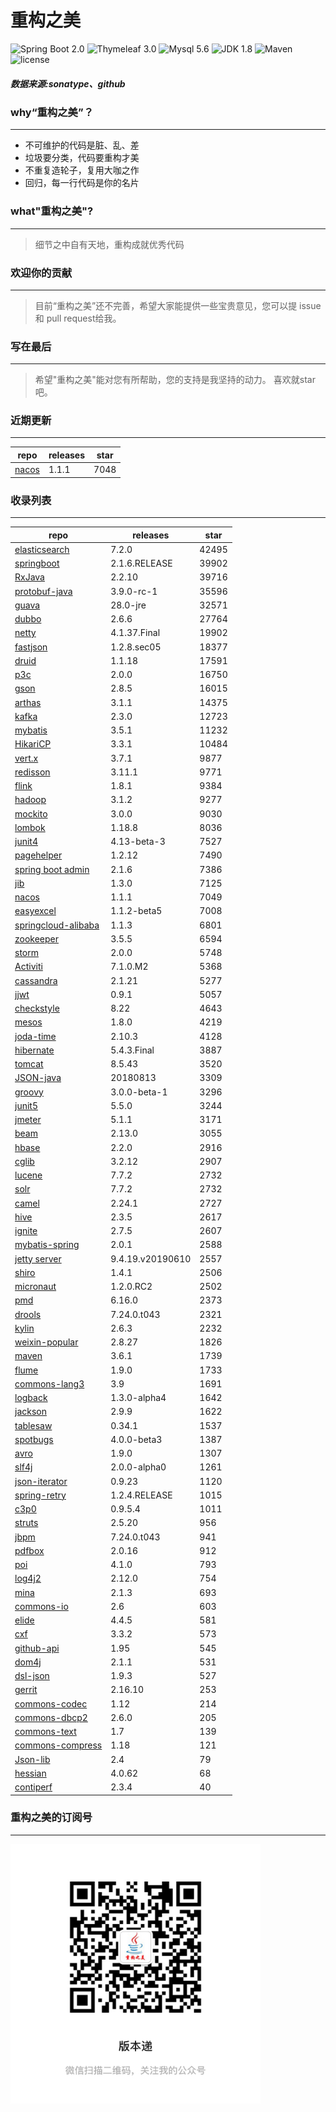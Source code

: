 # 重构之美
![Spring Boot 2.0](https://img.shields.io/badge/Spring%20Boot-2.0-brightgreen.svg)
![Thymeleaf 3.0](https://img.shields.io/badge/Thymeleaf-3.0-yellow.svg)
![Mysql 5.6](https://img.shields.io/badge/Mysql-5.6-blue.svg)
![JDK 1.8](https://img.shields.io/badge/JDK-1.8-brightgreen.svg)
![Maven](https://img.shields.io/badge/Maven-3.5.0-yellowgreen.svg)
![license](https://img.shields.io/badge/license-Apache%202-blue.svg)
##### 数据来源:sonatype、github

### why“重构之美”？
--- 
- 不可维护的代码是脏、乱、差
- 垃圾要分类，代码要重构才美
- 不重复造轮子，复用大咖之作
- 回归，每一行代码是你的名片


### what"重构之美"?
---
> 细节之中自有天地，重构成就优秀代码


### 欢迎你的贡献
---
> 目前“重构之美”还不完善，希望大家能提供一些宝贵意见，您可以提 issue 和 pull request给我。


### 写在最后
---
> 希望"重构之美"能对您有所帮助，您的支持是我坚持的动力。
> 喜欢就star吧。


### 近期更新
---
repo | releases | star
---|---|---
[nacos](https://github.com/alibaba/nacos) | 1.1.1 | 7048

### 收录列表
---
repo | releases | star
---|---|---
[elasticsearch](https://github.com/elastic/elasticsearch) | 7.2.0 | 42495 
[springboot](https://github.com/spring-projects/spring-boot) | 2.1.6.RELEASE | 39902 
[RxJava](https://github.com/ReactiveX/RxJava) | 2.2.10 | 39716 
[protobuf-java](https://github.com/protocolbuffers/protobuf) | 3.9.0-rc-1 | 35596 
[guava](https://github.com/google/guava) | 28.0-jre | 32571 
[dubbo](https://github.com/apache/incubator-dubbo) | 2.6.6 | 27764 
[netty](https://github.com/netty/netty) | 4.1.37.Final | 19902 
[fastjson](https://github.com/alibaba/fastjson) | 1.2.8.sec05 | 18377 
[druid](https://github.com/alibaba/druid) | 1.1.18 | 17591 
[p3c](https://github.com/alibaba/p3c) | 2.0.0 | 16750 
[gson](https://github.com/google/gson) | 2.8.5 | 16015 
[arthas](https://github.com/alibaba/arthas) | 3.1.1 | 14375 
[kafka](https://github.com/apache/kafka) | 2.3.0 | 12723 
[mybatis](https://github.com/mybatis/mybatis-3) | 3.5.1 | 11232 
[HikariCP](https://github.com/brettwooldridge/HikariCP) | 3.3.1 | 10484 
[vert.x](https://github.com/eclipse-vertx/vert.x) | 3.7.1 | 9877 
[redisson](https://github.com/redisson/redisson) | 3.11.1 | 9771 
[flink](https://github.com/apache/flink) | 1.8.1 | 9384 
[hadoop](https://github.com/apache/hadoop) | 3.1.2 | 9277 
[mockito](https://github.com/mockito/mockito) | 3.0.0 | 9030 
[lombok](https://github.com/rzwitserloot/lombok) | 1.18.8 | 8036 
[junit4](https://github.com/junit-team/junit4) | 4.13-beta-3 | 7527 
[pagehelper](https://github.com/pagehelper/Mybatis-PageHelper) | 1.2.12 | 7490 
[spring boot admin](https://github.com/codecentric/spring-boot-admin) | 2.1.6 | 7386 
[jib](https://github.com/GoogleContainerTools/jib) | 1.3.0 | 7125 
[nacos](https://github.com/alibaba/nacos) | 1.1.1 | 7049 
[easyexcel](https://github.com/alibaba/easyexcel) | 1.1.2-beta5 | 7008 
[springcloud-alibaba](https://github.com/spring-cloud-incubator/spring-cloud-alibaba) | 1.1.3 | 6801 
[zookeeper](https://github.com/apache/zookeeper) | 3.5.5 | 6594 
[storm](https://github.com/apache/storm) | 2.0.0 | 5748 
[Activiti](https://github.com/Activiti/Activiti) | 7.1.0.M2 | 5368 
[cassandra](https://github.com/apache/cassandra) | 2.1.21 | 5277 
[jjwt](https://github.com/jwtk/jjwt) | 0.9.1 | 5057 
[checkstyle](https://github.com/checkstyle/checkstyle) | 8.22 | 4643 
[mesos](https://github.com/apache/mesos) | 1.8.0 | 4219 
[joda-time](https://github.com/JodaOrg/joda-time) | 2.10.3 | 4128 
[hibernate](https://github.com/hibernate/hibernate-orm) | 5.4.3.Final | 3887 
[tomcat](https://github.com/apache/tomcat) | 8.5.43 | 3520 
[JSON-java](https://github.com/stleary/JSON-java) | 20180813 | 3309 
[groovy](https://github.com/apache/groovy) | 3.0.0-beta-1 | 3296 
[junit5](https://github.com/junit-team/junit5) | 5.5.0 | 3244 
[jmeter](https://github.com/apache/jmeter) | 5.1.1 | 3171 
[beam](https://github.com/apache/beam) | 2.13.0 | 3055 
[hbase](https://github.com/apache/hbase) | 2.2.0 | 2916 
[cglib](https://github.com/cglib/cglib) | 3.2.12 | 2907 
[lucene](https://github.com/apache/lucene-solr) | 7.7.2 | 2732 
[solr](https://github.com/apache/lucene-solr) | 7.7.2 | 2732 
[camel](https://github.com/apache/camel) | 2.24.1 | 2727 
[hive](https://github.com/apache/hive) | 2.3.5 | 2617 
[ignite](https://github.com/apache/ignite) | 2.7.5 | 2607 
[mybatis-spring](https://github.com/mybatis/spring-boot-starter) | 2.0.1 | 2588 
[jetty server](https://github.com/eclipse/jetty.project) | 9.4.19.v20190610 | 2557 
[shiro](https://github.com/apache/shiro) | 1.4.1 | 2506 
[micronaut](https://github.com/micronaut-projects/micronaut-core) | 1.2.0.RC2 | 2502 
[pmd](https://github.com/pmd/pmd) | 6.16.0 | 2373 
[drools](https://github.com/kiegroup/drools) | 7.24.0.t043 | 2321 
[kylin](https://github.com/apache/kylin) | 2.6.3 | 2232 
[weixin-popular](https://github.com/liyiorg/weixin-popular) | 2.8.27 | 1826 
[maven](https://github.com/apache/maven) | 3.6.1 | 1739 
[flume](https://github.com/apache/flume) | 1.9.0 | 1733 
[commons-lang3](https://github.com/apache/commons-lang) | 3.9 | 1691 
[logback](https://github.com/qos-ch/logback) | 1.3.0-alpha4 | 1642 
[jackson](https://github.com/FasterXML/jackson-core) | 2.9.9 | 1622 
[tablesaw](https://github.com/jtablesaw/tablesaw) | 0.34.1 | 1537 
[spotbugs](https://github.com/spotbugs/spotbugs) | 4.0.0-beta3 | 1387 
[avro](https://github.com/apache/avro) | 1.9.0 | 1307 
[slf4j](https://github.com/qos-ch/slf4j) | 2.0.0-alpha0 | 1261 
[json-iterator](https://github.com/json-iterator/java) | 0.9.23 | 1120 
[spring-retry](https://github.com/spring-projects/spring-retry) | 1.2.4.RELEASE | 1015 
[c3p0](https://github.com/swaldman/c3p0) | 0.9.5.4 | 1011 
[struts](https://github.com/apache/struts) | 2.5.20 | 956 
[jbpm](https://github.com/kiegroup/jbpm) | 7.24.0.t043 | 941 
[pdfbox](https://github.com/apache/pdfbox) | 2.0.16 | 912 
[poi](https://github.com/apache/poi) | 4.1.0 | 793 
[log4j2](https://github.com/apache/logging-log4j2) | 2.12.0 | 754 
[mina](https://github.com/apache/mina) | 2.1.3 | 693 
[commons-io](https://github.com/apache/commons-io) | 2.6 | 603 
[elide](https://github.com/yahoo/elide) | 4.4.5 | 581 
[cxf](https://github.com/apache/cxf) | 3.3.2 | 573 
[github-api](https://github.com/kohsuke/github-api) | 1.95 | 545 
[dom4j](https://github.com/dom4j/dom4j) | 2.1.1 | 531 
[dsl-json](https://github.com/ngs-doo/dsl-json) | 1.9.3 | 527 
[gerrit](https://github.com/GerritCodeReview/gerrit) | 2.16.10 | 253 
[commons-codec](https://github.com/apache/commons-codec) | 1.12 | 214 
[commons-dbcp2](https://github.com/apache/commons-dbcp) | 2.6.0 | 205 
[commons-text](https://github.com/apache/commons-text) | 1.7 | 139 
[commons-compress](https://github.com/apache/commons-compress) | 1.18 | 121 
[Json-lib](https://github.com/aalmiray/Json-lib) | 2.4 | 79 
[hessian](https://github.com/ebourg/hessian) | 4.0.62 | 68 
[contiperf](https://github.com/lucaspouzac/contiperf) | 2.3.4 | 40 


### 重构之美的订阅号
---
<img src="https://github.com/jartisan2001/latest/blob/master/Image.jpg" width="400" hegiht="400" align=left />
